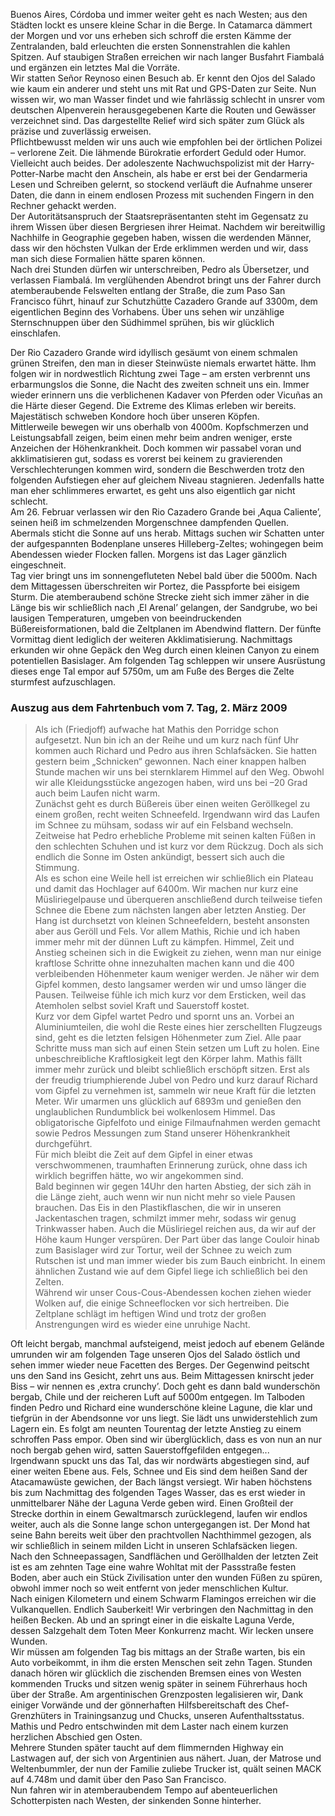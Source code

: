 Buenos Aires, Córdoba und immer weiter geht es nach Westen; aus den Städten lockt es unsere kleine Schar in die Berge. In Catamarca dämmert der Morgen und vor uns erheben sich schroff die ersten Kämme der Zentralanden, bald erleuchten die ersten Sonnenstrahlen die kahlen Spitzen. Auf staubigen Straßen erreichen wir nach langer Busfahrt Fiambalá und ergänzen ein letztes Mal die Vorräte.  
Wir statten Señor Reynoso einen Besuch ab. Er kennt den Ojos del Salado wie kaum ein anderer und steht uns mit Rat und GPS-Daten zur Seite. Nun wissen wir, wo man Wasser findet und wie fahrlässig schlecht in unsrer vom deutschen Alpenverein herausgegebenen Karte die Routen und Gewässer verzeichnet sind. Das dargestellte Relief wird sich später zum Glück als präzise und zuverlässig erweisen.  
Pflichtbewusst melden wir uns auch wie empfohlen bei der örtlichen Polizei – verlorene Zeit. Die lähmende Bürokratie erfordert Geduld oder Humor. Vielleicht auch beides. Der adoleszente Nachwuchspolizist mit der Harry-Potter-Narbe macht den Anschein, als habe er erst bei der Gendarmeria Lesen und Schreiben gelernt, so stockend verläuft die Aufnahme unserer Daten, die dann in einem endlosen Prozess mit suchenden Fingern in den Rechner gehackt werden.  
Der Autoritätsanspruch der Staatsrepräsentanten steht im Gegensatz zu ihrem Wissen über diesen Bergriesen ihrer Heimat. Nachdem wir bereitwillig Nachhilfe in Geographie gegeben haben, wissen die werdenden Männer, dass wir den höchsten Vulkan der Erde erklimmen werden und wir, dass man sich diese Formalien hätte sparen können.  
Nach drei Stunden dürfen wir unterschreiben, Pedro als Übersetzer, und verlassen Fiambalá. Im verglühenden Abendrot bringt uns der Fahrer durch atemberaubende Felswelten entlang der Straße, die zum Paso San Francisco führt, hinauf zur Schutzhütte Cazadero Grande auf 3300m, dem eigentlichen Beginn des Vorhabens. Über uns sehen wir unzählige Sternschnuppen über den Südhimmel sprühen, bis wir glücklich einschlafen.

Der Rio Cazadero Grande wird idyllisch gesäumt von einem schmalen grünen Streifen, den man in dieser Steinwüste niemals erwartet hätte. Ihm folgen wir in nordwestlich Richtung zwei Tage – am ersten verbrennt uns erbarmungslos die Sonne, die Nacht des zweiten schneit uns ein. Immer wieder erinnern uns die verblichenen Kadaver von Pferden oder Vicuñas an die Härte dieser Gegend. Die Extreme des Klimas erleben wir bereits. Majestätisch schweben Kondore hoch über unseren Köpfen.  
Mittlerweile bewegen wir uns oberhalb von 4000m. Kopfschmerzen und Leistungsabfall zeigen, beim einen mehr beim andren weniger, erste Anzeichen der Höhenkrankheit. Doch kommen wir passabel voran und akklimatisieren gut, sodass es vorerst bei keinem zu gravierenden Verschlechterungen kommen wird, sondern die Beschwerden trotz den folgenden Aufstiegen eher auf gleichem Niveau stagnieren. Jedenfalls hatte man eher schlimmeres erwartet, es geht uns also eigentlich gar nicht schlecht.  
Am 26. Februar verlassen wir den Rio Cazadero Grande bei ‚Aqua Caliente’, seinen heiß im schmelzenden Morgenschnee dampfenden Quellen. Abermals sticht die Sonne auf uns herab. Mittags suchen wir Schatten unter der aufgespannten Bodenplane unseres Hilleberg-Zeltes; wohingegen beim Abendessen wieder Flocken fallen. Morgens ist das Lager gänzlich eingeschneit.  
Tag vier bringt uns im sonnengefluteten Nebel bald über die 5000m. Nach dem Mittagessen überschreiten wir Portez, die Passpforte bei eisigem Sturm. Die atemberaubend schöne Strecke zieht sich immer zäher in die Länge bis wir schließlich nach ‚El Arenal’ gelangen, der Sandgrube, wo bei lausigen Temperaturen, umgeben von beeindruckenden Büßereisformationen, bald die Zeltplanen im Abendwind flattern.
Der fünfte Vormittag dient lediglich der weiteren Akklimatisierung. Nachmittags erkunden wir ohne Gepäck den Weg durch einen kleinen Canyon zu einem potentiellen Basislager. Am folgenden Tag schleppen wir unsere Ausrüstung dieses enge Tal empor auf 5750m, um am Fuße des Berges die Zelte sturmfest aufzuschlagen.

### Auszug aus dem Fahrtenbuch vom 7. Tag, 2. März 2009

> Als ich (Friedjoff) aufwache hat Mathis den Porridge schon aufgesetzt. Nun bin ich an der Reihe und um kurz nach fünf Uhr kommen auch Richard und Pedro aus ihren Schlafsäcken. Sie hatten gestern beim „Schnicken“ gewonnen. Nach einer knappen halben Stunde machen wir uns bei sternklarem Himmel auf den Weg. Obwohl wir alle Kleidungsstücke angezogen haben, wird uns bei –20 Grad auch beim Laufen nicht warm.  
Zunächst geht es durch Büßereis über einen weiten Geröllkegel zu einem großen, recht weiten Schneefeld. Irgendwann wird das Laufen im Schnee zu mühsam, sodass wir auf ein Felsband wechseln. Zeitweise hat Pedro erhebliche Probleme mit seinen kalten Füßen in den schlechten Schuhen und ist kurz vor dem Rückzug. Doch als sich endlich die Sonne im Osten ankündigt, bessert sich auch die Stimmung.  
Als es schon eine Weile hell ist erreichen wir schließlich ein Plateau und damit das Hochlager auf 6400m. Wir machen nur kurz eine Müsliriegelpause und überqueren anschließend durch teilweise tiefen Schnee die Ebene zum nächsten langen aber letzten Anstieg. Der Hang ist durchsetzt von kleinen Schneefeldern, besteht ansonsten aber aus Geröll und Fels. Vor allem Mathis, Richie und ich haben immer mehr mit der dünnen Luft zu kämpfen. Himmel, Zeit und Anstieg scheinen sich in die Ewigkeit zu ziehen, wenn man nur einige kraftlose Schritte ohne innezuhalten machen kann und die 400 verbleibenden Höhenmeter kaum weniger werden. Je näher wir dem Gipfel kommen, desto langsamer werden wir und umso länger die Pausen. Teilweise fühle ich mich kurz vor dem Ersticken, weil das Atemholen selbst soviel Kraft und Sauerstoff kostet.  
Kurz vor dem Gipfel wartet Pedro und spornt uns an. Vorbei an Aluminiumteilen, die wohl die Reste eines hier zerschellten Flugzeugs sind, geht es die letzten felsigen Höhenmeter zum Ziel. Alle paar Schritte muss man sich auf einen Stein setzen um Luft zu holen. Eine unbeschreibliche Kraftlosigkeit legt den Körper lahm. Mathis fällt immer mehr zurück und bleibt schließlich erschöpft sitzen. Erst als der freudig triumphierende Jubel von Pedro und kurz darauf Richard vom Gipfel zu vernehmen ist, sammeln wir neue Kraft für die letzten Meter.
Wir umarmen uns glücklich auf 6893m und genießen den unglaublichen Rundumblick bei wolkenlosem Himmel. Das obligatorische Gipfelfoto und einige Filmaufnahmen werden gemacht sowie Pedros Messungen zum Stand unserer Höhenkrankheit durchgeführt.  
Für mich bleibt die Zeit auf dem Gipfel in einer etwas verschwommenen, traumhaften Erinnerung zurück, ohne dass ich wirklich begriffen hätte, wo wir angekommen sind.  
Bald beginnen wir gegen 14Uhr den harten Abstieg, der sich zäh in die Länge zieht, auch wenn wir nun nicht mehr so viele Pausen brauchen. Das Eis in den Plastikflaschen, die wir in unseren Jackentaschen tragen, schmilzt immer mehr, sodass wir genug Trinkwasser haben. Auch die Müsliriegel reichen aus, da wir auf der Höhe kaum Hunger verspüren. Der Part über das lange Couloir hinab zum Basislager wird zur Tortur, weil der Schnee zu weich zum Rutschen ist und man immer wieder bis zum Bauch einbricht. In einem ähnlichen Zustand wie auf dem Gipfel liege ich schließlich bei den Zelten.  
Während wir unser Cous-Cous-Abendessen kochen ziehen wieder Wolken auf, die einige Schneeflocken vor sich hertreiben. Die Zeltplane schlägt im heftigen Wind und trotz der großen Anstrengungen wird es wieder eine unruhige Nacht.

Oft leicht bergab, manchmal aufsteigend, meist jedoch auf ebenem Gelände umrunden wir am folgenden Tage unseren Ojos del Salado östlich und sehen immer wieder neue Facetten des Berges. Der Gegenwind peitscht uns den Sand ins Gesicht, zehrt uns aus. Beim Mittagessen knirscht jeder Biss – wir nennen es ‚extra crunchy’. Doch geht es dann bald wunderschön bergab, Chile und der reicheren Luft auf 5000m entgegen. Im Talboden finden Pedro und Richard eine wunderschöne kleine Lagune, die klar und tiefgrün in der Abendsonne vor uns liegt. Sie lädt uns unwiderstehlich zum Lagern ein.
Es folgt am neunten Tourentag der letzte Anstieg zu einem schroffen Pass empor. Oben sind wir überglücklich, dass es von nun an nur noch bergab gehen wird, satten Sauerstoffgefilden entgegen...  
Irgendwann spuckt uns das Tal, das wir nordwärts abgestiegen sind, auf einer weiten Ebene aus. Fels, Schnee und Eis sind dem heißen Sand der Atacamawüste gewichen, der Bach längst versiegt. Wir haben höchstens bis zum Nachmittag des folgenden Tages Wasser, das es erst wieder in unmittelbarer Nähe der Laguna Verde geben wird. Einen Großteil der Strecke dorthin in einem Gewaltmarsch zurücklegend, laufen wir endlos weiter, auch als die Sonne lange schon untergegangen ist. Der Mond hat seine Bahn bereits weit über den prachtvollen Nachthimmel gezogen, als wir schließlich in seinem milden Licht in unseren Schlafsäcken liegen.  
Nach den Schneepassagen, Sandflächen und Geröllhalden der letzten Zeit ist es am zehnten Tage eine wahre Wohltat mit der Passstraße festen Boden, aber auch ein Stück Zivilisation unter den wunden Füßen zu spüren, obwohl immer noch so weit entfernt von jeder menschlichen Kultur.  
Nach einigen Kilometern und einem Schwarm Flamingos erreichen wir die Vulkanquellen. Endlich Sauberkeit! Wir verbringen den Nachmittag in den heißen Becken. Ab und an springt einer in die eiskalte Laguna Verde, dessen Salzgehalt dem Toten Meer Konkurrenz macht. Wir lecken unsere Wunden.  
Wir müssen am folgenden Tag bis mittags an der Straße warten, bis ein Auto vorbeikommt, in ihm die ersten Menschen seit zehn Tagen. Stunden danach hören wir glücklich die zischenden Bremsen eines von Westen kommenden Trucks und sitzen wenig später in seinem Führerhaus hoch über der Straße. Am argentinischen Grenzposten legalisieren wir, Dank einiger Vorwände und der gönnerhaften Hilfsbereitschaft des Chef-Grenzhüters in Trainingsanzug und Chucks, unseren Aufenthaltsstatus. Mathis und Pedro entschwinden mit dem Laster nach einem kurzen herzlichen Abschied gen Osten.  
Mehrere Stunden später taucht auf dem flimmernden Highway ein Lastwagen auf, der sich von Argentinien aus nähert. Juan, der Matrose und Weltenbummler, der nun der Familie zuliebe Trucker ist, quält seinen MACK auf 4.748m und damit über den Paso San Francisco.  
Nun fahren wir in atemberaubendem Tempo auf abenteuerlichen Schotterpisten nach Westen, der sinkenden Sonne hinterher.